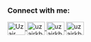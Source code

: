 <h3 align="left">Connect with me:</h3> 
<p align="left"> 
  <a href="https://linkedin.com/in/uzairkbrr" target="blank">
    <img align="center" src="https://raw.githubusercontent.com/rahuldkjain/github-profile-readme-generator/master/src/images/icons/Social/linked-in-alt.svg" alt="Uzair Ahmad LinkedIn Profile" height="30" width="40" />
  </a>
  <a href="https://instagram.com/uzairkbrr" target="blank">
    <img align="center" src="https://raw.githubusercontent.com/rahuldkjain/github-profile-readme-generator/master/src/images/icons/Social/instagram.svg" alt="uzairkbrr Instagram" height="30" width="40" />
  </a>
  <a href="https://leetcode.com/uzairkbrr" target="blank">
    <img align="center" src="https://upload.wikimedia.org/wikipedia/commons/1/19/LeetCode_logo_black.png" alt="uzairkbrr LeetCode" height="30" width="40" />
  </a>
  <a href="https://facebook.com/uzairkbrr" target="blank">
    <img align="center" src="https://raw.githubusercontent.com/rahuldkjain/github-profile-readme-generator/master/src/images/icons/Social/facebook.svg" alt="uzairkbrr Facebook" height="30" width="40" />
  </a>
</p> 
